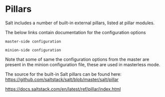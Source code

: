 # Pillars

Salt includes a number of built-in external pillars, listed at pillar modules.

The below links contain documentation for the configuration options

    master-side configuration

    minion-side configuration

Note that some of same the configuration options from the master are present in the minion configuration file, these are used in masterless mode.

The source for the built-in Salt pillars can be found here: https://github.com/saltstack/salt/blob/master/salt/pillar


https://docs.saltstack.com/en/latest/ref/pillar/index.html
